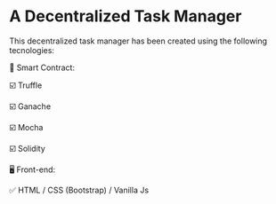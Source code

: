 # A Decentralized Task Manager

This decentralized task manager has been created using the following tecnologies:

📓 Smart Contract:

☑️ Truffle

☑️ Ganache

☑️ Mocha

☑️ Solidity

🖥️ Front-end:

✅ HTML / CSS (Bootstrap) / Vanilla Js